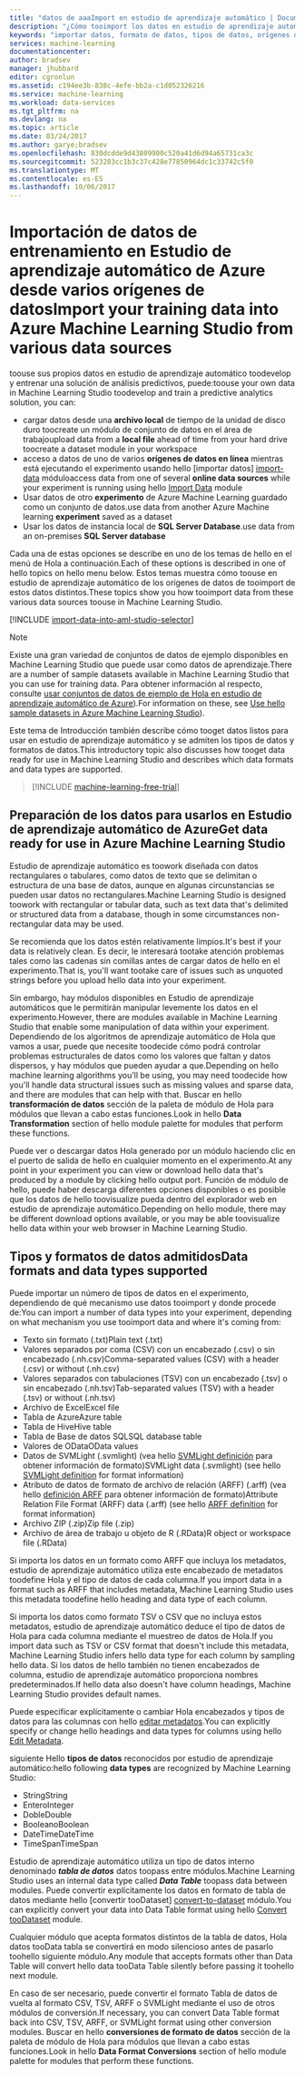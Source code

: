 ```yaml
---
title: "datos de aaaImport en estudio de aprendizaje automático | Documentos de Microsoft"
description: "¿Cómo tooimport los datos en estudio de aprendizaje automático de Azure desde varios orígenes de datos. Obtenga información sobre qué tipos de datos y formatos de datos son compatibles."
keywords: "importar datos, formato de datos, tipos de datos, orígenes de datos, datos de entrenamiento"
services: machine-learning
documentationcenter: 
author: bradsev
manager: jhubbard
editor: cgronlun
ms.assetid: c194ee3b-838c-4efe-bb2a-c1d052326216
ms.service: machine-learning
ms.workload: data-services
ms.tgt_pltfrm: na
ms.devlang: na
ms.topic: article
ms.date: 03/24/2017
ms.author: garye;bradsev
ms.openlocfilehash: 830dcdde9d43809900c520a41d6d94a65731ca3c
ms.sourcegitcommit: 523283cc1b3c37c428e77850964dc1c33742c5f0
ms.translationtype: MT
ms.contentlocale: es-ES
ms.lasthandoff: 10/06/2017
---
```

# <a name="import-your-training-data-into-azure-machine-learning-studio-from-various-data-sources"></a><span data-ttu-id="f9059-105">Importación de datos de entrenamiento en Estudio de aprendizaje automático de Azure desde varios orígenes de datos</span><span class="sxs-lookup"><span data-stu-id="f9059-105">Import your training data into Azure Machine Learning Studio from various data sources</span></span>
<span data-ttu-id="f9059-106">toouse sus propios datos en estudio de aprendizaje automático toodevelop y entrenar una solución de análisis predictivos, puede:</span><span class="sxs-lookup"><span data-stu-id="f9059-106">toouse your own data in Machine Learning Studio toodevelop and train a predictive analytics solution, you can:</span></span> 

* <span data-ttu-id="f9059-107">cargar datos desde una **archivo local** de tiempo de la unidad de disco duro toocreate un módulo de conjunto de datos en el área de trabajo</span><span class="sxs-lookup"><span data-stu-id="f9059-107">upload data from a **local file** ahead of time from your hard drive toocreate a dataset module in your workspace</span></span>
* <span data-ttu-id="f9059-108">acceso a datos de uno de varios **orígenes de datos en línea** mientras está ejecutando el experimento usando hello [importar datos] [ import-data] módulo</span><span class="sxs-lookup"><span data-stu-id="f9059-108">access data from one of several **online data sources** while your experiment is running using hello [Import Data][import-data] module</span></span> 
* <span data-ttu-id="f9059-109">Usar datos de otro **experimento** de Azure Machine Learning guardado como un conjunto de datos.</span><span class="sxs-lookup"><span data-stu-id="f9059-109">use data from another Azure Machine learning **experiment** saved as a dataset</span></span>
* <span data-ttu-id="f9059-110">Usar los datos de instancia local de **SQL Server Database**.</span><span class="sxs-lookup"><span data-stu-id="f9059-110">use data from an on-premises **SQL Server database**</span></span>

<span data-ttu-id="f9059-111">Cada una de estas opciones se describe en uno de los temas de hello en el menú de Hola a continuación.</span><span class="sxs-lookup"><span data-stu-id="f9059-111">Each of these options is described in one of hello topics on hello menu below.</span></span> <span data-ttu-id="f9059-112">Estos temas muestra cómo toouse en estudio de aprendizaje automático de los orígenes de datos de tooimport de estos datos distintos.</span><span class="sxs-lookup"><span data-stu-id="f9059-112">These topics show you how tooimport data from these various data sources toouse in Machine Learning Studio.</span></span> 

[!INCLUDE [import-data-into-aml-studio-selector](../../includes/machine-learning-import-data-into-aml-studio.md)]

> [!NOTE]
> <span data-ttu-id="f9059-113">Existe una gran variedad de conjuntos de datos de ejemplo disponibles en Machine Learning Studio que puede usar como datos de aprendizaje.</span><span class="sxs-lookup"><span data-stu-id="f9059-113">There are a number of sample datasets available in Machine Learning Studio that you can use for training data.</span></span> <span data-ttu-id="f9059-114">Para obtener información al respecto, consulte [usar conjuntos de datos de ejemplo de Hola en estudio de aprendizaje automático de Azure](machine-learning-use-sample-datasets.md)).</span><span class="sxs-lookup"><span data-stu-id="f9059-114">For information on these, see [Use hello sample datasets in Azure Machine Learning Studio](machine-learning-use-sample-datasets.md)).</span></span>
> 
> 

<span data-ttu-id="f9059-115">Este tema de Introducción también describe cómo tooget datos listos para usar en estudio de aprendizaje automático y se admiten los tipos de datos y formatos de datos.</span><span class="sxs-lookup"><span data-stu-id="f9059-115">This introductory topic also discusses how tooget data ready for use in Machine Learning Studio and describes which data formats and data types are supported.</span></span> 

> [!INCLUDE [machine-learning-free-trial](../../includes/machine-learning-free-trial.md)]
> 
> 

## <a name="get-data-ready-for-use-in-azure-machine-learning-studio"></a><span data-ttu-id="f9059-116">Preparación de los datos para usarlos en Estudio de aprendizaje automático de Azure</span><span class="sxs-lookup"><span data-stu-id="f9059-116">Get data ready for use in Azure Machine Learning Studio</span></span>
<span data-ttu-id="f9059-117">Estudio de aprendizaje automático es toowork diseñada con datos rectangulares o tabulares, como datos de texto que se delimitan o estructura de una base de datos, aunque en algunas circunstancias se pueden usar datos no rectangulares.</span><span class="sxs-lookup"><span data-stu-id="f9059-117">Machine Learning Studio is designed toowork with rectangular or tabular data, such as text data that's delimited or structured data from a database, though in some circumstances non-rectangular data may be used.</span></span>

<span data-ttu-id="f9059-118">Se recomienda que los datos estén relativamente limpios.</span><span class="sxs-lookup"><span data-stu-id="f9059-118">It's best if your data is relatively clean.</span></span> <span data-ttu-id="f9059-119">Es decir, le interesará tootake atención problemas tales como las cadenas sin comillas antes de cargar datos de hello en el experimento.</span><span class="sxs-lookup"><span data-stu-id="f9059-119">That is, you'll want tootake care of issues such as unquoted strings before you upload hello data into your experiment.</span></span>

<span data-ttu-id="f9059-120">Sin embargo, hay módulos disponibles en Estudio de aprendizaje automáticos que le permitirán manipular levemente los datos en el experimento.</span><span class="sxs-lookup"><span data-stu-id="f9059-120">However, there are modules available in Machine Learning Studio that enable some manipulation of data within your experiment.</span></span> <span data-ttu-id="f9059-121">Dependiendo de los algoritmos de aprendizaje automático de Hola que vamos a usar, puede que necesite toodecide cómo podrá controlar problemas estructurales de datos como los valores que faltan y datos dispersos, y hay módulos que pueden ayudar a que.</span><span class="sxs-lookup"><span data-stu-id="f9059-121">Depending on hello machine learning algorithms you'll be using, you may need toodecide how you'll handle data structural issues such as missing values and sparse data, and there are modules that can help with that.</span></span> <span data-ttu-id="f9059-122">Buscar en hello **transformación de datos** sección de la paleta de módulo de Hola para módulos que llevan a cabo estas funciones.</span><span class="sxs-lookup"><span data-stu-id="f9059-122">Look in hello **Data Transformation** section of hello module palette for modules that perform these functions.</span></span>

<span data-ttu-id="f9059-123">Puede ver o descargar datos Hola generado por un módulo haciendo clic en el puerto de salida de hello en cualquier momento en el experimento.</span><span class="sxs-lookup"><span data-stu-id="f9059-123">At any point in your experiment you can view or download hello data that's produced by a module by clicking hello output port.</span></span> <span data-ttu-id="f9059-124">Función de módulo de hello, puede haber descarga diferentes opciones disponibles o es posible que los datos de hello toovisualize pueda dentro del explorador web en estudio de aprendizaje automático.</span><span class="sxs-lookup"><span data-stu-id="f9059-124">Depending on hello module, there may be different download options available, or you may be able toovisualize hello data within your web browser in Machine Learning Studio.</span></span>

## <a name="data-formats-and-data-types-supported"></a><span data-ttu-id="f9059-125">Tipos y formatos de datos admitidos</span><span class="sxs-lookup"><span data-stu-id="f9059-125">Data formats and data types supported</span></span>
<span data-ttu-id="f9059-126">Puede importar un número de tipos de datos en el experimento, dependiendo de qué mecanismo use datos tooimport y donde procede de:</span><span class="sxs-lookup"><span data-stu-id="f9059-126">You can import a number of data types into your experiment, depending on what mechanism you use tooimport data and where it's coming from:</span></span>

* <span data-ttu-id="f9059-127">Texto sin formato (.txt)</span><span class="sxs-lookup"><span data-stu-id="f9059-127">Plain text (.txt)</span></span>
* <span data-ttu-id="f9059-128">Valores separados por coma (CSV) con un encabezado (.csv) o sin encabezado (.nh.csv)</span><span class="sxs-lookup"><span data-stu-id="f9059-128">Comma-separated values (CSV) with a header (.csv) or without (.nh.csv)</span></span>
* <span data-ttu-id="f9059-129">Valores separados con tabulaciones (TSV) con un encabezado (.tsv) o sin encabezado (.nh.tsv)</span><span class="sxs-lookup"><span data-stu-id="f9059-129">Tab-separated values (TSV) with a header (.tsv) or without (.nh.tsv)</span></span>
* <span data-ttu-id="f9059-130">Archivo de Excel</span><span class="sxs-lookup"><span data-stu-id="f9059-130">Excel file</span></span>
* <span data-ttu-id="f9059-131">Tabla de Azure</span><span class="sxs-lookup"><span data-stu-id="f9059-131">Azure table</span></span>
* <span data-ttu-id="f9059-132">Tabla de Hive</span><span class="sxs-lookup"><span data-stu-id="f9059-132">Hive table</span></span>
* <span data-ttu-id="f9059-133">Tabla de Base de datos SQL</span><span class="sxs-lookup"><span data-stu-id="f9059-133">SQL database table</span></span>
* <span data-ttu-id="f9059-134">Valores de OData</span><span class="sxs-lookup"><span data-stu-id="f9059-134">OData values</span></span>
* <span data-ttu-id="f9059-135">Datos de SVMLight (.svmlight) (vea hello [SVMLight definición](http://svmlight.joachims.org/) para obtener información de formato)</span><span class="sxs-lookup"><span data-stu-id="f9059-135">SVMLight data (.svmlight) (see hello [SVMLight definition](http://svmlight.joachims.org/) for format information)</span></span>
* <span data-ttu-id="f9059-136">Atributo de datos de formato de archivo de relación (ARFF) (.arff) (vea hello [definición ARFF](http://weka.wikispaces.com/ARFF) para obtener información de formato)</span><span class="sxs-lookup"><span data-stu-id="f9059-136">Attribute Relation File Format (ARFF) data (.arff) (see hello [ARFF definition](http://weka.wikispaces.com/ARFF) for format information)</span></span>
* <span data-ttu-id="f9059-137">Archivo ZIP (.zip)</span><span class="sxs-lookup"><span data-stu-id="f9059-137">Zip file (.zip)</span></span>
* <span data-ttu-id="f9059-138">Archivo de área de trabajo u objeto de R (.RData)</span><span class="sxs-lookup"><span data-stu-id="f9059-138">R object or workspace file (.RData)</span></span>

<span data-ttu-id="f9059-139">Si importa los datos en un formato como ARFF que incluya los metadatos, estudio de aprendizaje automático utiliza este encabezado de metadatos toodefine Hola y el tipo de datos de cada columna.</span><span class="sxs-lookup"><span data-stu-id="f9059-139">If you import data in a format such as ARFF that includes metadata, Machine Learning Studio uses this metadata toodefine hello heading and data type of each column.</span></span>

<span data-ttu-id="f9059-140">Si importa los datos como formato TSV o CSV que no incluya estos metadatos, estudio de aprendizaje automático deduce el tipo de datos de Hola para cada columna mediante el muestreo de datos de Hola.</span><span class="sxs-lookup"><span data-stu-id="f9059-140">If you import data such as TSV or CSV format that doesn't include this metadata, Machine Learning Studio infers hello data type for each column by sampling hello data.</span></span> <span data-ttu-id="f9059-141">Si los datos de hello también no tienen encabezados de columna, estudio de aprendizaje automático proporciona nombres predeterminados.</span><span class="sxs-lookup"><span data-stu-id="f9059-141">If hello data also doesn't have column headings, Machine Learning Studio provides default names.</span></span>

<span data-ttu-id="f9059-142">Puede especificar explícitamente o cambiar Hola encabezados y tipos de datos para las columnas con hello [editar metadatos][edit-metadata].</span><span class="sxs-lookup"><span data-stu-id="f9059-142">You can explicitly specify or change hello headings and data types for columns using hello [Edit Metadata][edit-metadata].</span></span>

<span data-ttu-id="f9059-143">siguiente Hello **tipos de datos** reconocidos por estudio de aprendizaje automático:</span><span class="sxs-lookup"><span data-stu-id="f9059-143">hello following **data types** are recognized by Machine Learning Studio:</span></span>

* <span data-ttu-id="f9059-144">String</span><span class="sxs-lookup"><span data-stu-id="f9059-144">String</span></span>
* <span data-ttu-id="f9059-145">Entero</span><span class="sxs-lookup"><span data-stu-id="f9059-145">Integer</span></span>
* <span data-ttu-id="f9059-146">Doble</span><span class="sxs-lookup"><span data-stu-id="f9059-146">Double</span></span>
* <span data-ttu-id="f9059-147">Booleano</span><span class="sxs-lookup"><span data-stu-id="f9059-147">Boolean</span></span>
* <span data-ttu-id="f9059-148">DateTime</span><span class="sxs-lookup"><span data-stu-id="f9059-148">DateTime</span></span>
* <span data-ttu-id="f9059-149">TimeSpan</span><span class="sxs-lookup"><span data-stu-id="f9059-149">TimeSpan</span></span>

<span data-ttu-id="f9059-150">Estudio de aprendizaje automático utiliza un tipo de datos interno denominado ***tabla de datos*** datos toopass entre módulos.</span><span class="sxs-lookup"><span data-stu-id="f9059-150">Machine Learning Studio uses an internal data type called ***Data Table*** toopass data between modules.</span></span> <span data-ttu-id="f9059-151">Puede convertir explícitamente los datos en formato de tabla de datos mediante hello [convertir tooDataset] [ convert-to-dataset] módulo.</span><span class="sxs-lookup"><span data-stu-id="f9059-151">You can explicitly convert your data into Data Table format using hello [Convert tooDataset][convert-to-dataset] module.</span></span>

<span data-ttu-id="f9059-152">Cualquier módulo que acepta formatos distintos de la tabla de datos, Hola datos tooData tabla se convertirá en modo silencioso antes de pasarlo toohello siguiente módulo.</span><span class="sxs-lookup"><span data-stu-id="f9059-152">Any module that accepts formats other than Data Table will convert hello data tooData Table silently before passing it toohello next module.</span></span>

<span data-ttu-id="f9059-153">En caso de ser necesario, puede convertir el formato Tabla de datos de vuelta al formato CSV, TSV, ARFF o SVMLight mediante el uso de otros módulos de conversión.</span><span class="sxs-lookup"><span data-stu-id="f9059-153">If necessary, you can convert Data Table format back into CSV, TSV, ARFF, or SVMLight format using other conversion modules.</span></span>
<span data-ttu-id="f9059-154">Buscar en hello **conversiones de formato de datos** sección de la paleta de módulo de Hola para módulos que llevan a cabo estas funciones.</span><span class="sxs-lookup"><span data-stu-id="f9059-154">Look in hello **Data Format Conversions** section of hello module palette for modules that perform these functions.</span></span>

<!-- Module References -->
[convert-to-dataset]: https://msdn.microsoft.com/library/azure/72bf58e0-fc87-4bb1-9704-f1805003b975/
[edit-metadata]: https://msdn.microsoft.com/library/azure/370b6676-c11c-486f-bf73-35349f842a66/
[import-data]: https://msdn.microsoft.com/library/azure/4e1b0fe6-aded-4b3f-a36f-39b8862b9004/
